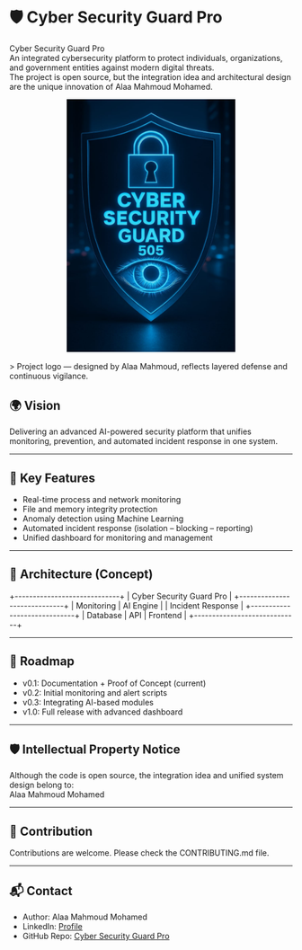 # 🛡️ Cyber Security Guard Pro

Cyber Security Guard Pro  
An integrated cybersecurity platform to protect individuals, organizations, and government entities against modern digital threats.  
The project is open source, but the integration idea and architectural design are the unique innovation of Alaa Mahmoud Mohamed.
<p align="center">
  <img src="WhatsApp%20Image%202025-09-07%20at%2006.37.44_a7576b4b.jpg" alt="Cyber Security Guard Pro Logo" width="300"/>
</p>
> Project logo — designed by Alaa Mahmoud, reflects layered defense and continuous vigilance.

## 🌍 Vision
Delivering an advanced AI-powered security platform that unifies monitoring, prevention, and automated incident response in one system.

---

## 🚀 Key Features
- Real-time process and network monitoring  
- File and memory integrity protection  
- Anomaly detection using Machine Learning  
- Automated incident response (isolation – blocking – reporting)  
- Unified dashboard for monitoring and management  

---

## 📂 Architecture (Concept)


+-----------------------------+
| Cyber Security Guard Pro |
+-----------------------------+
| Monitoring | AI Engine |
| Incident Response |
+-----------------------------+
| Database | API | Frontend |
+-----------------------------+


---

## 📌 Roadmap
- v0.1: Documentation + Proof of Concept (current)  
- v0.2: Initial monitoring and alert scripts  
- v0.3: Integrating AI-based modules  
- v1.0: Full release with advanced dashboard  

---

## 🛡️ Intellectual Property Notice
Although the code is open source, the integration idea and unified system design belong to:  
Alaa Mahmoud Mohamed  

---

## 🤝 Contribution
Contributions are welcome. Please check the CONTRIBUTING.md file.

---

## 📬 Contact
- Author: Alaa Mahmoud Mohamed  
- LinkedIn: [Profile](https://www.linkedin.com/in/alaa-mahmoud-mohamed-918aba378)  
- GitHub Repo: [Cyber Security Guard Pro](https://github.com/alaat9080-svg/cyber-security-guard-pro)
